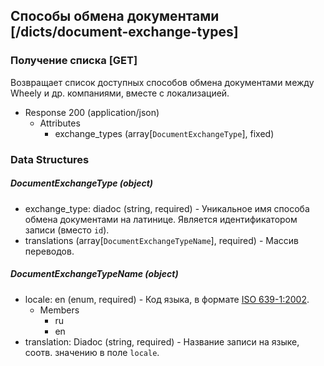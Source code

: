 ## Способы обмена документами [/dicts/document-exchange-types]

### Получение списка [GET]

Возвращает список доступных способов обмена документами между Wheely и др. компаниями, вместе с локализацией.

+ Response 200 (application/json)
    + Attributes
        + exchange_types (array[`DocumentExchangeType`], fixed)

### Data Structures

##### DocumentExchangeType (object)

+ exchange_type: diadoc (string, required) - Уникальное имя способа обмена документами на латинице. Является идентификатором записи (вместо `id`).
+ translations (array[`DocumentExchangeTypeName`], required) - Массив переводов.


##### DocumentExchangeTypeName (object)

+ locale: en (enum, required) - Код языка, в формате [ISO 639-1:2002](https://ru.wikipedia.org/wiki/ISO_639-1).
    + Members
        + ru
        + en
+ translation: Diadoc (string, required) - Название записи на языке, соотв. значению в поле `locale`.
